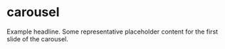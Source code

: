 # carousel
Example headline. Some representative placeholder content for the first slide of the carousel.
